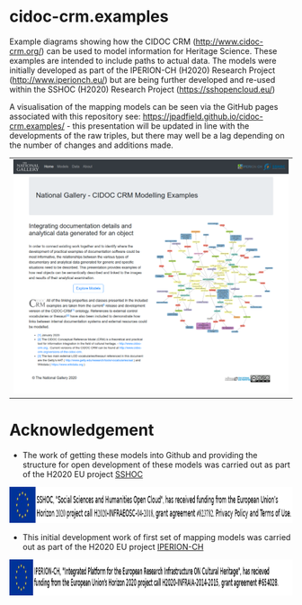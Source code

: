 # cidoc-crm.examples
Example diagrams showing how the CIDOC CRM (http://www.cidoc-crm.org/) can be used to model information for Heritage Science. These examples are intended to include paths to actual data. The models were initially developed as part of the IPERION-CH (H2020) Research Project (http://www.iperionch.eu/) but are being further developed and re-used within the SSHOC (H2020) Research Project (https://sshopencloud.eu/)

A visualisation of the mapping models can be seen via the GitHub pages associated with this repository see: https://jpadfield.github.io/cidoc-crm.examples/ - this presentation will be updated in line with the developments of the raw triples, but there may well be a lag depending on the number of changes and additions made.

<table><tr><td><img src="https://github.com/jpadfield/cidoc-crm.examples/blob/master/docs/graphics/NG Example CRM Modelling.png" alt="Example Screenshot"></td></tr></table>


# Acknowledgement
* The work of getting these models into Github and providing the structure for open development of these models was carried out as part of the H2020 EU project [SSHOC](https://sshopencloud.eu/)
<img src="https://github.com/jpadfield/bg-lcd-example/blob/master/graphics/sshoc-eu-tag2.png" height="64" alt="SSHOC Grant Info">

* This initial development work of first set of mapping models was carried out as part of the H2020 EU project [IPERION-CH](http://www.iperionch.eu/)
<img src="https://github.com/jpadfield/nip2-extras/blob/master/images/iperion-ch-eu-tag_black.png" height="64" alt="IPERION-CH Grant Info">

